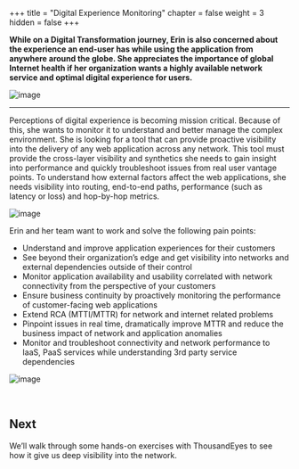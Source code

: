 +++
title = "Digital Experience Monitoring"
chapter = false
weight = 3
hidden = false
+++

**While on a Digital Transformation journey, Erin is also concerned about the experience an end-user has while using the application from anywhere around the globe. She appreciates the importance of global Internet health if her organization wants a highly available network service and optimal digital experience for users.**


![image](/images/erin.png)


---

Perceptions of digital experience is becoming mission critical. Because of this, she wants to monitor it to understand and better manage the complex environment. She is looking for a tool that can provide proactive visibility into the delivery of any web application across any network. This tool must provide the cross-layer visibility and synthetics she needs to gain insight into performance and quickly troubleshoot issues from real user vantage points. To understand how external factors affect the web applications, she needs visibility into routing, end-to-end paths, performance (such as latency or loss) and hop-by-hop metrics.

![image](/images/30_digital_exp_mon/introduction_01.png)



Erin and her team want to work and solve the following pain points:

- Understand and improve application experiences for their customers
- See beyond their organization’s edge and get visibility into networks and external dependencies outside of their control
- Monitor application availability and usability correlated with network connectivity from the perspective of your customers
- Ensure business continuity by proactively monitoring the performance of customer-facing web applications
- Extend RCA (MTTI/MTTR) for network and internet related problems
- Pinpoint issues in real time, dramatically improve MTTR and reduce the business impact of network and application anomalies
- Monitor and troubleshoot connectivity and network performance to IaaS, PaaS services while understanding 3rd party service dependencies

![image](/images/30_digital_exp_mon/introduction_02.png)

<br>

## Next <span style="color: #143c76;"><i class='fas fa-cog fa-spin fa-sm'></i></span>&nbsp;

We’ll walk through some hands-on exercises with ThousandEyes to see how it give us deep visibility into the network.

<br>